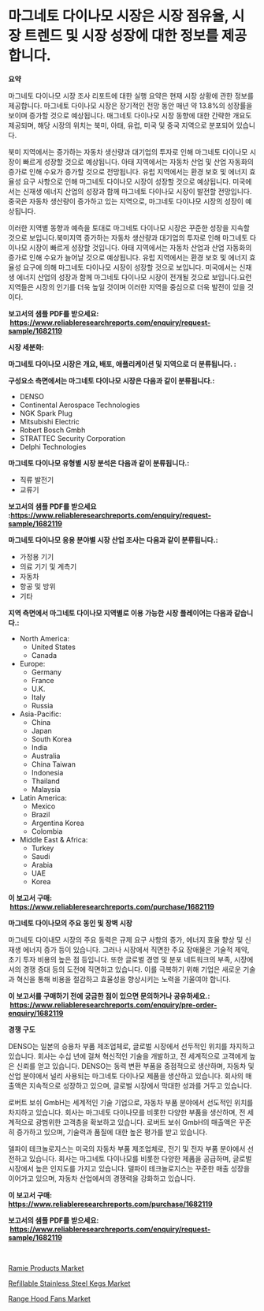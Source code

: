 <p><h1>마그네토 다이나모 시장은 시장 점유율, 시장 트렌드 및 시장 성장에 대한 정보를 제공합니다.</h1></p><p><strong>요약</strong></p>
<p><p>마그네토 다이나모 시장 조사 리포트에 대한 실행 요약은 현재 시장 상황에 관한 정보를 제공합니다. 마그네토 다이나모 시장은 장기적인 전망 동안 매년 약 13.8%의 성장률을 보이며 증가할 것으로 예상됩니다. 매그네토 다이나모 시장 동향에 대한 간략한 개요도 제공되며, 해당 시장의 위치는 북미, 아태, 유럽, 미국 및 중국 지역으로 분포되어 있습니다.</p><p>북미 지역에서는 증가하는 자동차 생산량과 대기업의 투자로 인해 마그네토 다이나모 시장이 빠르게 성장할 것으로 예상됩니다. 아태 지역에서는 자동차 산업 및 산업 자동화의 증가로 인해 수요가 증가할 것으로 전망됩니다. 유럽 지역에서는 환경 보호 및 에너지 효율성 요구 사항으로 인해 마그네토 다이나모 시장이 성장할 것으로 예상됩니다. 미국에서는 신재생 에너지 산업의 성장과 함께 마그네토 다이나모 시장이 발전할 전망입니다. 중국은 자동차 생산량이 증가하고 있는 지역으로, 마그네토 다이나모 시장의 성장이 예상됩니다.</p><p>이러한 지역별 동향과 예측을 토대로 마그네토 다이나모 시장은 꾸준한 성장을 지속할 것으로 보입니다.북미지역 증가하는 자동차 생산량과 대기업의 투자로 인해 마그네토 다이나모 시장이 빠르게 성장할 것입니다. 아태 지역에서는 자동차 산업과 산업 자동화의 증가로 인해 수요가 늘어날 것으로 예상됩니다. 유럽 지역에서는 환경 보호 및 에너지 효율성 요구에 의해 마그네토 다이나모 시장이 성장할 것으로 보입니다. 미국에서는 신재생 에너지 산업의 성장과 함께 마그네토 다이나모 시장이 전개될 것으로 보입니다.요런 지역들은 시장의 인기를 더욱 높일 것이며 이러한 지역을 중심으로 더욱 발전이 있을 것이다.</p></p>
<p><strong>보고서의 샘플 PDF를 받으세요: &nbsp;<a href="https://www.reliableresearchreports.com/enquiry/request-sample/1682119">https://www.reliableresearchreports.com/enquiry/request-sample/1682119</a></strong></p>
<p><strong>시장 세분화:</strong></p>
<p><strong> 마그네토 다이나모 시장은 개요, 배포, 애플리케이션 및 지역으로 더 분류됩니다. :</strong></p>
<p><strong>구성요소 측면에서는 마그네토 다이나모 시장은 다음과 같이 분류됩니다.:</strong></p>
<p><ul><li>DENSO</li><li>Continental Aerospace Technologies</li><li>NGK Spark Plug</li><li>Mitsubishi Electric</li><li>Robert Bosch Gmbh</li><li>STRATTEC Security Corporation</li><li>Delphi Technologies</li></ul></p>
<p><strong> 마그네토 다이나모 유형별 시장 분석은 다음과 같이 분류됩니다.:</strong></p>
<p><ul><li>직류 발전기</li><li>교류기</li></ul></p>
<p><strong>보고서의 샘플 PDF를 받으세요 :<a href="https://www.reliableresearchreports.com/enquiry/request-sample/1682119">https://www.reliableresearchreports.com/enquiry/request-sample/1682119</a></strong></p>
<p><strong> 마그네토 다이나모 응용 분야별 시장 산업 조사는 다음과 같이 분류됩니다.:</strong></p>
<p><ul><li>가정용 기기</li><li>의료 기기 및 계측기</li><li>자동차</li><li>항공 및 방위</li><li>기타</li></ul></p>
<p><strong>지역 측면에서 마그네토 다이나모 지역별로 이용 가능한 시장 플레이어는 다음과 같습니다.:</strong></p>
<p><ul>
    <li>
        North America:
        <ul>
            <li>United States</li>
            <li>Canada</li>
        </ul>
    </li>
    <li>
        Europe:
        <ul>
            <li>Germany</li>
            <li>France</li>
            <li>U.K.</li>
            <li>Italy</li>
            <li>Russia</li>
        </ul>
    </li>
    <li>
        Asia-Pacific:
        <ul>
            <li>China</li>
            <li>Japan</li>
            <li>South Korea</li>
            <li>India</li>
            <li>Australia</li>
            <li>China Taiwan</li>
            <li>Indonesia</li>
            <li>Thailand</li>
            <li>Malaysia</li>
        </ul>
    </li>
    <li>
        Latin America:
        <ul>
            <li>Mexico</li>
            <li>Brazil</li>
            <li>Argentina Korea</li>
            <li>Colombia</li>
        </ul>
    </li>
    <li>
        Middle East & Africa:
        <ul>
            <li>Turkey</li>
            <li>Saudi</li>
            <li>Arabia</li>
            <li>UAE</li>
            <li>Korea</li>
        </ul>
    </li>
    </ul></p>
<p><strong>이 보고서 구매: &nbsp;<a href="https://www.reliableresearchreports.com/purchase/1682119">https://www.reliableresearchreports.com/purchase/1682119</a></strong></p>
<p><strong>마그네토 다이나모의 주요 동인 및 장벽 시장</strong></p>
<p><p>마그네토 다이내모 시장의 주요 동력은 규제 요구 사항의 증가, 에너지 효율 향상 및 신재생 에너지 증가 등이 있습니다. 그러나 시장에서 직면한 주요 장애물은 기술적 제약, 초기 투자 비용의 높은 점 등입니다. 또한 글로벌 경영 및 분포 네트워크의 부족, 시장에서의 경쟁 증대 등의 도전에 직면하고 있습니다. 이를 극복하기 위해 기업은 새로운 기술과 혁신을 통해 비용을 절감하고 효율성을 향상시키는 노력을 기울여야 합니다.</p></p>
<p><strong>이 보고서를 구매하기 전에 궁금한 점이 있으면 문의하거나 공유하세요.: &nbsp;<a href="https://www.reliableresearchreports.com/enquiry/pre-order-enquiry/1682119">https://www.reliableresearchreports.com/enquiry/pre-order-enquiry/1682119</a></strong></p>
<p><strong>경쟁 구도</strong></p>
<p><p>DENSO는 일본의 승용차 부품 제조업체로, 글로벌 시장에서 선두적인 위치를 차지하고 있습니다. 회사는 수십 년에 걸쳐 혁신적인 기술을 개발하고, 전 세계적으로 고객에게 높은 신뢰를 얻고 있습니다. DENSO는 동력 변환 부품을 중점적으로 생산하며, 자동차 및 산업 분야에서 널리 사용되는 마그네토 다이나모 제품을 생산하고 있습니다. 회사의 매출액은 지속적으로 성장하고 있으며, 글로벌 시장에서 막대한 성과를 거두고 있습니다.</p><p>로버트 보쉬 GmbH는 세계적인 기술 기업으로, 자동차 부품 분야에서 선도적인 위치를 차지하고 있습니다. 회사는 마그네토 다이나모를 비롯한 다양한 부품을 생산하며, 전 세계적으로 광범위한 고객층을 확보하고 있습니다. 로버트 보쉬 GmbH의 매출액은 꾸준히 증가하고 있으며, 기술력과 품질에 대한 높은 평가를 받고 있습니다.</p><p>델파이 테크놀로지스는 미국의 자동차 부품 제조업체로, 전기 및 전자 부품 분야에서 선전하고 있습니다. 회사는 마그네토 다이나모를 비롯한 다양한 제품을 공급하며, 글로벌 시장에서 높은 인지도를 가지고 있습니다. 델파이 테크놀로지스는 꾸준한 매출 성장을 이어가고 있으며, 자동차 산업에서의 경쟁력을 강화하고 있습니다.</p></p>
<p><strong>이 보고서 구매: &nbsp; <a href="https://www.reliableresearchreports.com/purchase/1682119">https://www.reliableresearchreports.com/purchase/1682119</a></strong></p>
<p><strong>보고서의 샘플 PDF를 받으세요: &nbsp;<a href="https://www.reliableresearchreports.com/enquiry/request-sample/1682119">https://www.reliableresearchreports.com/enquiry/request-sample/1682119</a></strong><strong></strong></p>
<p>&nbsp;</p>
<p><p><a href="https://github.com/globismark/Market-Research-Report-List-2/blob/main/ramie-products-market.md">Ramie Products Market</a></p><p><a href="https://github.com/timeliteaut/Market-Research-Report-List-1/blob/main/refillable-stainless-steel-kegs-market.md">Refillable Stainless Steel Kegs Market</a></p><p><a href="https://github.com/bobicer/Market-Research-Report-List-2/blob/main/range-hood-fans-market.md">Range Hood Fans Market</a></p></p>